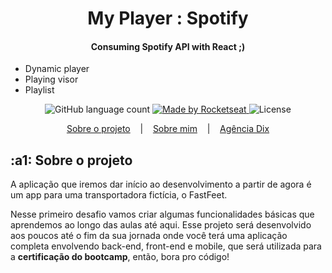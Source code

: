 <h1 align="center">My Player : Spotify</h1>
<h4 align="center">Consuming Spotify API with React ;)</h4>
<ul>
   <li>Dynamic player</li>
   <li>Playing visor</li>
   <li>Playlist</li>
</ul>

<p align="center">
  <img alt="GitHub language count" src="https://img.shields.io/github/languages/count/olavomello/spotify-my-player?color=%2304D361">

  <a href="https://agenciadix.com.br">
    <img alt="Made by Rocketseat" src="https://img.shields.io/badge/made%20by-Rocketseat-%2304D361">
  </a>

  <img alt="License" src="https://img.shields.io/badge/license-MIT-%2304D361">

</p>

<p align="center">
  <a href="#a1-sobre-o-projeto">Sobre o projeto</a>
  &nbsp;&nbsp;&nbsp;|&nbsp;&nbsp;&nbsp;
  <a href="https://www.linkedin.com/in/olavo-mello-a6262a72/" target="_blank">Sobre mim</a>
  &nbsp;&nbsp;&nbsp;|&nbsp;&nbsp;&nbsp;
  <a href="https://agenciadix.com.br" target="_blank">Agência Dix</a>
</p>

## :a1: Sobre o projeto

A aplicação que iremos dar início ao desenvolvimento a partir de agora é um app para uma transportadora fictícia, o FastFeet.

Nesse primeiro desafio vamos criar algumas funcionalidades básicas que aprendemos ao longo das aulas até aqui. Esse projeto será desenvolvido aos poucos até o fim da sua jornada onde você terá uma aplicação completa envolvendo back-end, front-end e mobile, que será utilizada para a **certificação do bootcamp**, então, bora pro código!